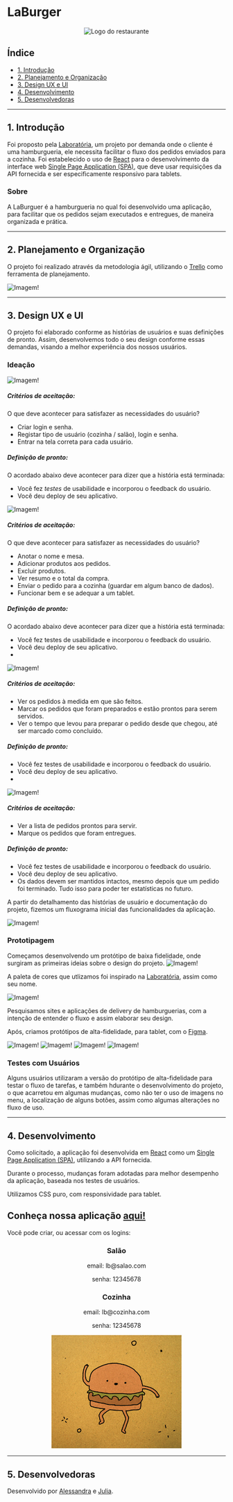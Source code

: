 
# LaBurger

<div align="center">
<img src="https://trello-attachments.s3.amazonaws.com/6025d7e79baba060fe9cc8cf/500x500/cb44633086192050bddfc77f5e209df6/_Logotipo-removebg-preview_%281%29.png" alt="Logo do restaurante"
width="300"
height="300">
</div>


## Índice

- [1. Introdução](#1-Introdução)
- [2. Planejamento e Organização](#2-planejamento-e-organização)
- [3. Design UX e UI](#3-Design-UX-e-UI)
- [4. Desenvolvimento](#4-desenvolvimento)
- [5. Desenvolvedoras](#5-desenvolvedoras)

---

## 1. Introdução

Foi proposto pela [Laboratória](https://github.com/Laboratoria), um projeto por demanda onde o cliente é uma hamburgueria, ele necessita facilitar o fluxo dos pedidos enviados para a cozinha. Foi estabelecido o uso de [React](https://reactjs.org/) para o desenvolvimento da interface web [Single Page Application (SPA)](https://pt.wikipedia.org/wiki/Aplicativo_de_p%C3%A1gina_%C3%BAnica), que deve usar requisições da API fornecida e ser especificamente responsivo para tablets. 

### Sobre 

A LaBurguer é a hamburgueria no qual foi desenvolvido uma aplicação, para facilitar que os pedidos sejam executados e entregues, de maneira organizada e prática.

---

## 2. Planejamento e Organização

O projeto foi realizado através da metodologia ágil, utilizando o [Trello](https://trello.com/) como ferramenta de planejamento. 

![Imagem!](https://trello-attachments.s3.amazonaws.com/6020b3a2293a2449d45c3caf/603ea838eccc46598e53a5a7/aceae2ddc0c03315db0ed47e413a1022/trello.png)

---

## 3. Design UX e UI

O projeto foi elaborado conforme as histórias de usuários e suas definições de pronto. Assim, desenvolvemos todo o seu design conforme essas demandas, visando a melhor experiência dos nossos usuários.

### Ideação

![Imagem!](https://trello-attachments.s3.amazonaws.com/6020b3a2293a2449d45c3caf/6042a6c8603c595a9fcd7f5e/ac9f9fd6733dc2b3c90d2773da0d5e9c/historia1.jpg)
##### Critérios de aceitação:
O que deve acontecer para satisfazer as necessidades do usuário?
- Criar login e senha.
- Registar tipo de usuário (cozinha / salão), login e senha.
- Entrar na tela correta para cada usuário.
##### Definição de pronto:
O acordado abaixo deve acontecer para dizer que a história está terminada:
- Você fez _testes_ de usabilidade e incorporou o feedback do usuário.
- Você deu deploy de seu aplicativo.


![Imagem!](https://trello-attachments.s3.amazonaws.com/6020b3a2293a2449d45c3caf/6042a6c8603c595a9fcd7f5e/bf06a4de52cf9754f95269560fb60333/historia2.jpg)
##### Critérios de aceitação:
O que deve acontecer para satisfazer as necessidades do usuário?
- Anotar o nome e mesa.
- Adicionar produtos aos pedidos.
- Excluir produtos.
- Ver resumo e o total da compra.
- Enviar o pedido para a cozinha (guardar em algum banco de dados).
- Funcionar bem e se adequar a um tablet.
##### Definição de pronto:
O acordado abaixo deve acontecer para dizer que a história está terminada:
- Você fez testes de usabilidade e incorporou o feedback do usuário.
- Você deu deploy de seu aplicativo.
- 

![Imagem!](https://trello-attachments.s3.amazonaws.com/6020b3a2293a2449d45c3caf/6042a6c8603c595a9fcd7f5e/adb92529c7b328eb4f95a8d3d02f9d7e/historia3.jpg)
##### Critérios de aceitação:
- Ver os pedidos à medida em que são feitos.
- Marcar os pedidos que foram preparados e estão prontos para serem servidos.
- Ver o tempo que levou para preparar o pedido desde que chegou, até ser marcado como concluído.
##### Definição de pronto:
- Você fez testes de usabilidade e incorporou o feedback do usuário.
- Você deu deploy de seu aplicativo.
- 

![Imagem!](https://trello-attachments.s3.amazonaws.com/6020b3a2293a2449d45c3caf/6042a6c8603c595a9fcd7f5e/283cdd40e4ee8fb2006c2f89f8941532/historia4.jpg)
##### Critérios de aceitação:
- Ver a lista de pedidos prontos para servir.
- Marque os pedidos que foram entregues.
##### Definição de pronto:
- Você fez testes de usabilidade e incorporou o feedback do usuário.
- Você deu deploy de seu aplicativo.
- Os dados devem ser mantidos intactos, mesmo depois que um pedido foi terminado. Tudo isso para poder ter estatísticas no futuro.

A partir do detalhamento das histórias de usuário e documentação do projeto, fizemos um fluxograma inicial das funcionalidades da aplicação.

![Imagem!](https://trello-attachments.s3.amazonaws.com/6020b3a2293a2449d45c3caf/6025fa7e132aaa2263e06234/1273x1473/8baaadb4c8dced88a900782e1677b935/Fluxograma.png) 

### Prototipagem

Começamos desenvolvendo um protótipo de baixa fidelidade, onde surgiram as primeiras ideias sobre o design do projeto.
![Imagem!](https://trello-attachments.s3.amazonaws.com/6021a23c18997b6d3a625ef5/1152x648/784af5ddec80c446ae82468e41e8ef75/f25a9f01-5974-483d-b687-aa4f99e02d37.jpg) 

A paleta de cores que utlizamos foi inspirado na [Laboratória](https://github.com/Laboratoria), assim como seu nome. 

![Imagem!](https://trello-attachments.s3.amazonaws.com/6041ac3023d40e1468f232e1/518x191/65a70f35e0e638e2b960ad194ad8c6ba/cores.png)

Pesquisamos sites e aplicações de delivery de hamburguerias, com a intenção de entender o fluxo e assim elaborar seu design.

Após, criamos protótipos de alta-fidelidade, para tablet, com o [Figma](https://www.figma.com/).

![Imagem!](https://trello-attachments.s3.amazonaws.com/6022b7c6b912fe7ad26965a8/595x410/edf16f4d55dac6664f40f23f8453a9e5/t1.png)
![Imagem!](https://trello-attachments.s3.amazonaws.com/6022b7c6b912fe7ad26965a8/593x413/9de56bc9315da993ef5f79b5cc798b55/t2.png)
![Imagem!](https://trello-attachments.s3.amazonaws.com/6022b7c6b912fe7ad26965a8/598x417/f30cdb8a70ccb3dd9ecdbda78dc38788/t3.png)
![Imagem!](https://trello-attachments.s3.amazonaws.com/6022b7c6b912fe7ad26965a8/594x414/547b5273180624cc8a4d8b989d51701f/t4.png)

### Testes com Usuários

Alguns usuários utilizaram a versão do protótipo de alta-fidelidade para testar o fluxo de tarefas, e também hdurante o desenvolvimento do projeto, o que acarretou em algumas mudanças, como não ter o uso de imagens no menu, a localização de alguns botões, assim como algumas alterações no fluxo de uso.

---
## 4. Desenvolvimento

Como solicitado, a aplicação foi desenvolvida em [React](https://reactjs.org/) como um [Single Page Application (SPA)](https://pt.wikipedia.org/wiki/Aplicativo_de_p%C3%A1gina_%C3%BAnica), utilizando a API fornecida.

Durante o processo, mudanças foram adotadas para melhor desempenho da aplicação, baseada nos testes de usuários.

Utilizamos CSS puro, com responsividade para tablet.

<!-- ![Imagem!](gif) -->

## Conheça nossa aplicação [aqui!](https://sap-005-burger-queen-git-feature-adicionais-ale-alves.vercel.app/)
Você pode criar, ou acessar com os logins:
<div align="center">

### Salão
<p>email: lb@salao.com</p>
<p>senha: 12345678</p>

### Cozinha
<p>email: lb@cozinha.com</p>
<p>senha: 12345678</p>
</div>

<div align="center">
<img src="./public/img/gifBurger.gif" alt="Logo do restaurante"
width="300">
</div>

---
## 5. Desenvolvedoras

Desenvolvido por [Alessandra](https://github.com/ale-alve) e [Julia](https://github.com/JuliaTerin).

